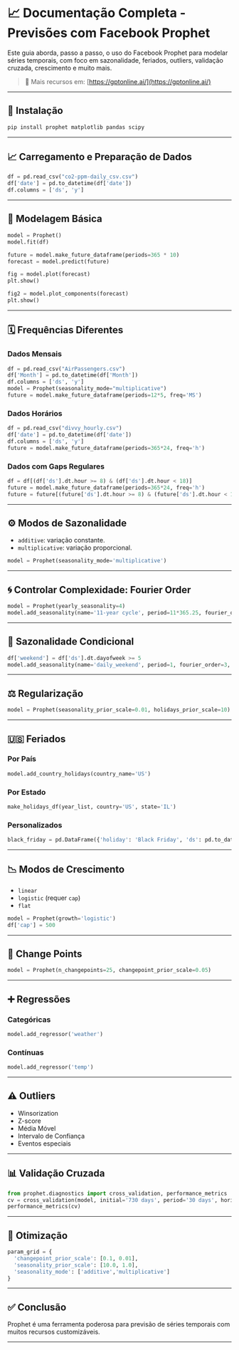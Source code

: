 # 📈 Documentação Completa - Previsões com Facebook Prophet

Este guia aborda, passo a passo, o uso do Facebook Prophet para modelar séries temporais, com foco em sazonalidade, feriados, outliers, validação cruzada, crescimento e muito mais.

> 🔗 Mais recursos em: [https://gptonline.ai/](https://gptonline.ai/)

---

## 🔧 Instalação

```bash
pip install prophet matplotlib pandas scipy
```

---

## 📈 Carregamento e Preparação de Dados

```python
df = pd.read_csv("co2-ppm-daily_csv.csv")
df['date'] = pd.to_datetime(df['date'])
df.columns = ['ds', 'y']
```

---

## 🔮 Modelagem Básica

```python
model = Prophet()
model.fit(df)

future = model.make_future_dataframe(periods=365 * 10)
forecast = model.predict(future)

fig = model.plot(forecast)
plt.show()

fig2 = model.plot_components(forecast)
plt.show()
```

---

## 🗓️ Frequências Diferentes

### Dados Mensais

```python
df = pd.read_csv("AirPassengers.csv")
df['Month'] = pd.to_datetime(df['Month'])
df.columns = ['ds', 'y']
model = Prophet(seasonality_mode="multiplicative")
future = model.make_future_dataframe(periods=12*5, freq='MS')
```

### Dados Horários

```python
df = pd.read_csv("divvy_hourly.csv")
df['date'] = pd.to_datetime(df['date'])
df.columns = ['ds', 'y']
future = model.make_future_dataframe(periods=365*24, freq='h')
```

### Dados com Gaps Regulares

```python
df = df[(df['ds'].dt.hour >= 8) & (df['ds'].dt.hour < 18)]
future = model.make_future_dataframe(periods=365*24, freq='h')
future = future[(future['ds'].dt.hour >= 8) & (future['ds'].dt.hour < 18)]
```

---

## ⚙️ Modos de Sazonalidade

- `additive`: variação constante.
- `multiplicative`: variação proporcional.

```python
model = Prophet(seasonality_mode='multiplicative')
```

---

## 🌀 Controlar Complexidade: Fourier Order

```python
model = Prophet(yearly_seasonality=4)
model.add_seasonality(name='11-year cycle', period=11*365.25, fourier_order=5)
```

---

## 🧐 Sazonalidade Condicional

```python
df['weekend'] = df['ds'].dt.dayofweek >= 5
model.add_seasonality(name='daily_weekend', period=1, fourier_order=3, condition_name='weekend')
```

---

## ⚖️ Regularização

```python
model = Prophet(seasonality_prior_scale=0.01, holidays_prior_scale=10)
```

---

## 🇺🇸 Feriados

### Por País

```python
model.add_country_holidays(country_name='US')
```

### Por Estado

```python
make_holidays_df(year_list, country='US', state='IL')
```

### Personalizados

```python
black_friday = pd.DataFrame({'holiday': 'Black Friday', 'ds': pd.to_datetime([...])})
```

---

## 📉 Modos de Crescimento

- `linear`
- `logistic` (requer `cap`)
- `flat`

```python
model = Prophet(growth='logistic')
df['cap'] = 500
```

---

## 🔄 Change Points

```python
model = Prophet(n_changepoints=25, changepoint_prior_scale=0.05)
```

---

## ➕ Regressões

### Categóricas

```python
model.add_regressor('weather')
```

### Contínuas

```python
model.add_regressor('temp')
```

---

## ⚠️ Outliers

- Winsorization
- Z-score
- Média Móvel
- Intervalo de Confiança
- Eventos especiais

---

## 📊 Validação Cruzada

```python
from prophet.diagnostics import cross_validation, performance_metrics
cv = cross_validation(model, initial='730 days', period='30 days', horizon='90 days')
performance_metrics(cv)
```

---

## 🚀 Otimização

```python
param_grid = {
  'changepoint_prior_scale': [0.1, 0.01],
  'seasonality_prior_scale': [10.0, 1.0],
  'seasonality_mode': ['additive','multiplicative']
}
```

---

## ✅ Conclusão

Prophet é uma ferramenta poderosa para previsão de séries temporais com muitos recursos customizáveis.

---


